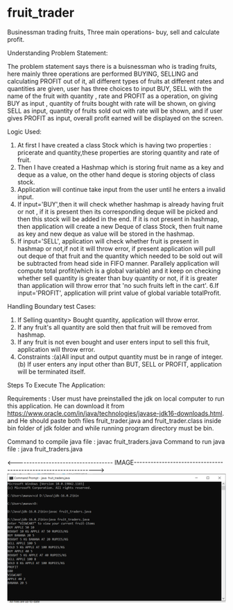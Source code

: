 # fruit_trader

Businessman trading fruits, Three main operations- buy, sell and calculate profit.

Understanding Problem Statement:

The problem statement says there is a buisnessman who is trading fruits, here mainly three operations are performed
BUYING, SELLING and calculating PROFIT out of it, all different types of fruits at different rates and quantities
are given, user has three choices to input BUY, SELL with the name of the fruit with quantity , rate and PROFIT
as a operation, on giving BUY as input , quantity of fruits bought with rate will be shown, on giving SELL as input,
quantity of fruits sold out with rate will be shown, and if user gives PROFIT as input, overall profit earned will be
displayed on the screen.

Logic Used:

1. At first I have created a class Stock which is having two properties : pricerate and quantity,these properties are storing
   quantity and rate of fruit.
2. Then I have created a Hashmap<fruit-cart> which is storing fruit name as a key and deque as a value, on the other hand deque is storing
   objects of class stock.
3. Application will continue take input from the user until he enters a invalid input.
4. If input='BUY',then it will check whether hashmap is already having fruit or not , if it is present then its corresponding
   deque<stock> will be picked and then this stock will be added in the end. If it is not present in hashmap, then application will
   create a new Deque of class Stock, then fruit name as key and new deque as value will be stored in the hashmap.
5. If input='SELL', application will check whether fruit is present in hashmap<fruit-cart> or not,if not it will throw error, if present
   application will pull out deque of that fruit and the quantity which needed to be sold out will be subtracted from head side in FIFO manner.
   Parallely application will compute total profit(which is a global variable) and it keep on checking whether sell quantity is greater than
   buy quantity or not, if it is greater than application will throw error that 'no such fruits left in the cart'.
   6.If input='PROFIT', application will print value of global variable totalProfit.

Handling Boundary test Cases:

1. If Selling quantity> Bought quantity, application will throw error.
2. If any fruit's all quantity are sold then that fruit will be removed from hashmap<fruit-cart>.
3. If any fruit is not even bought and user enters input to sell this fruit, application will throw error.
4. Constraints :(a)All input and output quantity must be in range of integer.(b) If user enters any input other than BUT, SELL or PROFIT,
   application will be terminated itself.

Steps To Execute The Application:

Requirements : User must have preinstalled the jdk on local computer to run this application. He can download it from
https://www.oracle.com/in/java/technologies/javase-jdk16-downloads.html. and He should paste both files fruit_trader.java
and fruit_trader.class inside bin folder of jdk folder and while running program directory must be bin.

Command to compile java file : javac fruit_traders.java
Command to run java file : java fruit_traders.java

<----------------------------------- IMAGE---------------------------------------------------------------->
![cmd-img](cmd-img.png)
